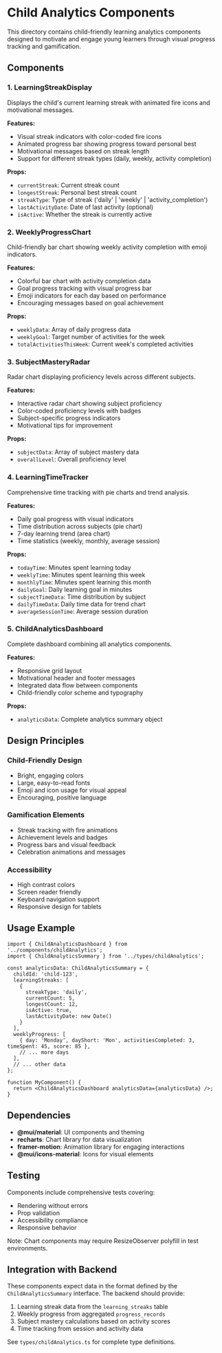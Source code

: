 # Child Analytics Components

This directory contains child-friendly learning analytics components designed to motivate and engage young learners through visual progress tracking and gamification.

## Components

### 1. LearningStreakDisplay
Displays the child's current learning streak with animated fire icons and motivational messages.

**Features:**
- Visual streak indicators with color-coded fire icons
- Animated progress bar showing progress toward personal best
- Motivational messages based on streak length
- Support for different streak types (daily, weekly, activity completion)

**Props:**
- `currentStreak`: Current streak count
- `longestStreak`: Personal best streak count
- `streakType`: Type of streak ('daily' | 'weekly' | 'activity_completion')
- `lastActivityDate`: Date of last activity (optional)
- `isActive`: Whether the streak is currently active

### 2. WeeklyProgressChart
Child-friendly bar chart showing weekly activity completion with emoji indicators.

**Features:**
- Colorful bar chart with activity completion data
- Goal progress tracking with visual progress bar
- Emoji indicators for each day based on performance
- Encouraging messages based on goal achievement

**Props:**
- `weeklyData`: Array of daily progress data
- `weeklyGoal`: Target number of activities for the week
- `totalActivitiesThisWeek`: Current week's completed activities

### 3. SubjectMasteryRadar
Radar chart displaying proficiency levels across different subjects.

**Features:**
- Interactive radar chart showing subject proficiency
- Color-coded proficiency levels with badges
- Subject-specific progress indicators
- Motivational tips for improvement

**Props:**
- `subjectData`: Array of subject mastery data
- `overallLevel`: Overall proficiency level

### 4. LearningTimeTracker
Comprehensive time tracking with pie charts and trend analysis.

**Features:**
- Daily goal progress with visual indicators
- Time distribution across subjects (pie chart)
- 7-day learning trend (area chart)
- Time statistics (weekly, monthly, average session)

**Props:**
- `todayTime`: Minutes spent learning today
- `weeklyTime`: Minutes spent learning this week
- `monthlyTime`: Minutes spent learning this month
- `dailyGoal`: Daily learning goal in minutes
- `subjectTimeData`: Time distribution by subject
- `dailyTimeData`: Daily time data for trend chart
- `averageSessionTime`: Average session duration

### 5. ChildAnalyticsDashboard
Complete dashboard combining all analytics components.

**Features:**
- Responsive grid layout
- Motivational header and footer messages
- Integrated data flow between components
- Child-friendly color scheme and typography

**Props:**
- `analyticsData`: Complete analytics summary object

## Design Principles

### Child-Friendly Design
- Bright, engaging colors
- Large, easy-to-read fonts
- Emoji and icon usage for visual appeal
- Encouraging, positive language

### Gamification Elements
- Streak tracking with fire animations
- Achievement levels and badges
- Progress bars and visual feedback
- Celebration animations and messages

### Accessibility
- High contrast colors
- Screen reader friendly
- Keyboard navigation support
- Responsive design for tablets

## Usage Example

```tsx
import { ChildAnalyticsDashboard } from '../components/childAnalytics';
import { ChildAnalyticsSummary } from '../types/childAnalytics';

const analyticsData: ChildAnalyticsSummary = {
  childId: 'child-123',
  learningStreaks: [
    {
      streakType: 'daily',
      currentCount: 5,
      longestCount: 12,
      isActive: true,
      lastActivityDate: new Date()
    }
  ],
  weeklyProgress: [
    { day: 'Monday', dayShort: 'Mon', activitiesCompleted: 3, timeSpent: 45, score: 85 },
    // ... more days
  ],
  // ... other data
};

function MyComponent() {
  return <ChildAnalyticsDashboard analyticsData={analyticsData} />;
}
```

## Dependencies

- **@mui/material**: UI components and theming
- **recharts**: Chart library for data visualization
- **framer-motion**: Animation library for engaging interactions
- **@mui/icons-material**: Icons for visual elements

## Testing

Components include comprehensive tests covering:
- Rendering without errors
- Prop validation
- Accessibility compliance
- Responsive behavior

Note: Chart components may require ResizeObserver polyfill in test environments.

## Integration with Backend

These components expect data in the format defined by the `ChildAnalyticsSummary` interface. The backend should provide:

1. Learning streak data from the `learning_streaks` table
2. Weekly progress from aggregated `progress_records`
3. Subject mastery calculations based on activity scores
4. Time tracking from session and activity data

See `types/childAnalytics.ts` for complete type definitions.